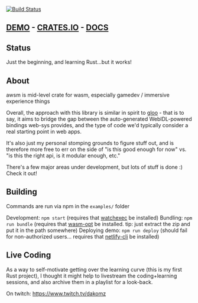[![Build Status](https://travis-ci.org/dakom/awsm.svg?branch=master)](https://travis-ci.org/dakom/awsm)

## [DEMO](https://awsm.netlify.com/) - [CRATES.IO](https://crates.io/crates/awsm) - [DOCS](https://docs.rs/awsm/0.0.3/awsm/)

## Status

Just the beginning, and learning Rust...but it works! 

## About

awsm is mid-level crate for wasm, especially gamedev / immersive experience things

Overall, the approach with this library is similar in spirit to [gloo](https://github.com/rustwasm/gloo) - that is to say, it aims to bridge the gap between the auto-generated WebIDL-powered bindings web-sys provides, and the type of code we'd typically consider a real starting point in web apps.

It's also just my personal stomping grounds to figure stuff out, and is therefore more free to err on the side of "is this good enough for now" vs. "is this the right api, is it modular enough, etc."

There's a few major areas under development, but lots of stuff is done :) Check it out!

## Building 

Commands are run via npm in the `examples/` folder

Development: `npm start` (requires that [watchexec](https://github.com/watchexec/watchexec) be installed)
Bundling: `npm run bundle` (requires that [wasm-opt](https://github.com/WebAssembly/binaryen) be installed. tip: just extract the zip and put it in the path somewhere)
Deploying demo: `npm run deploy` (should fail for non-authorized users... requires that [netlify-cli](https://www.netlify.com/docs/cli/) be installed)

## Live Coding 

As a way to self-motivate getting over the learning curve (this is my first Rust project), I thought it might help to livestream the coding+learning sessions, and also archive them in a playlist for a look-back.

On twitch: https://www.twitch.tv/dakomz

